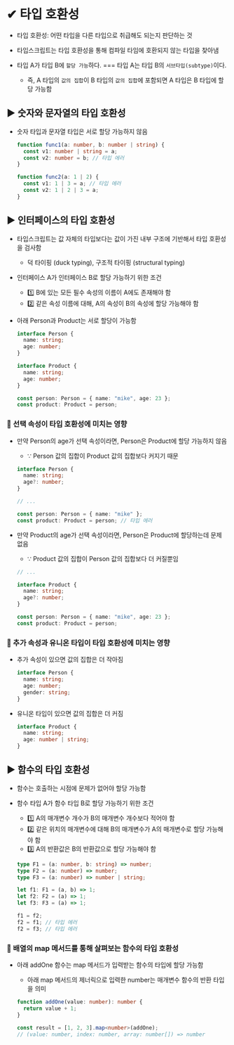 # ✔ 타입 호환성

- 타입 호환성: 어떤 타입을 다른 타입으로 취급해도 되는지 판단하는 것
- 타입스크립트는 타입 호환성을 통해 컴파일 타임에 호환되지 않는 타입을 찾아냄
- 타입 A가 타입 B에 `할당 가능`하다. === 타입 A는 타입 B의 `서브타입(subtype)`이다.

  - 즉, A 타입의 `값의 집합`이 B 타입의 `값의 집합`에 포함되면 A 타입은 B 타입에 할당 가능함

## ▶ 숫자와 문자열의 타입 호환성

- 숫자 타입과 문자열 타입은 서로 할당 가능하지 않음

  ```ts
  function func1(a: number, b: number | string) {
    const v1: number | string = a;
    const v2: number = b; // 타입 에러
  }
  ```

  ```ts
  function func2(a: 1 | 2) {
    const v1: 1 | 3 = a; // 타입 에러
    const v2: 1 | 2 | 3 = a;
  }
  ```

## ▶ 인터페이스의 타입 호환성

- 타입스크립트는 값 자체의 타입보다는 값이 가진 내부 구조에 기반해서 타입 호환성을 검사함

  - 덕 타이핑 (duck typing), 구조적 타이핑 (structural typing)

- 인터페이스 A가 인터페이스 B로 할당 가능하기 위한 조건

  - 1️⃣ B에 있는 모든 필수 속성의 이름이 A에도 존재해야 함
  - 2️⃣ 같은 속성 이름에 대해, A의 속성이 B의 속성에 할당 가능해야 함

- 아래 Person과 Product는 서로 할당이 가능함

  ```ts
  interface Person {
    name: string;
    age: number;
  }

  interface Product {
    name: string;
    age: number;
  }

  const person: Person = { name: "mike", age: 23 };
  const product: Product = person;
  ```

### 🔹 선택 속성이 타입 호환성에 미치는 영향

- 만약 Person의 age가 선택 속성이라면, Person은 Product에 할당 가능하지 않음

  - ∵ Person 값의 집합이 Product 값의 집합보다 커지기 때문

  ```ts
  interface Person {
    name: string;
    age?: number;
  }

  // ...

  const person: Person = { name: "mike" };
  const product: Product = person; // 타입 에러
  ```

- 만약 Product의 age가 선택 속성이라면, Person은 Product에 할당하는데 문제 없음

  - ∵ Product 값의 집합이 Person 값의 집합보다 더 커질뿐임

  ```ts
  // ...

  interface Product {
    name: string;
    age?: number;
  }

  const person: Person = { name: "mike", age: 23 };
  const product: Product = person;
  ```

### 🔹 추가 속성과 유니온 타입이 타입 호환성에 미치는 영향

- 추가 속성이 있으면 값의 집합은 더 작아짐

  ```ts
  interface Person {
    name: string;
    age: number;
    gender: string;
  }
  ```

- 유니온 타입이 있으면 값의 집합은 더 커짐

  ```ts
  interface Product {
    name: string;
    age: number | string;
  }
  ```

## ▶ 함수의 타입 호환성

- 함수는 호출하는 시점에 문제가 없어야 할당 가능함
- 함수 타입 A가 함수 타입 B로 할당 가능하기 위한 조건

  - 1️⃣ A의 매개변수 개수가 B의 매개변수 개수보다 적어야 함
  - 2️⃣ 같은 위치의 매개변수에 대해 B의 매개변수가 A의 매개변수로 할당 가능해야 함
  - 3️⃣ A의 반환값은 B의 반환값으로 할당 가능해야 함

  ```ts
  type F1 = (a: number, b: string) => number;
  type F2 = (a: number) => number;
  type F3 = (a: number) => number | string;

  let f1: F1 = (a, b) => 1;
  let f2: F2 = (a) => 1;
  let f3: F3 = (a) => 1;

  f1 = f2;
  f2 = f1; // 타입 에러
  f2 = f3; // 타입 에러
  ```

### 🔹 배열의 map 메서드를 통해 살펴보는 함수의 타입 호환성

- 아래 addOne 함수는 map 메서드가 입력받는 함수의 타입에 할당 가능함

  - 아래 map 메서드의 제너릭으로 입력한 number는 매개변수 함수의 반환 타입을 의미

  ```ts
  function addOne(value: number): number {
    return value + 1;
  }

  const result = [1, 2, 3].map<number>(addOne);
  // (value: number, index: number, array: number[]) => number
  ```
